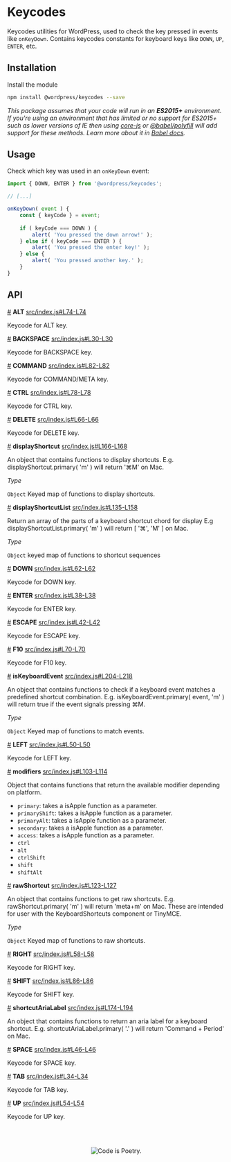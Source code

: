 # Keycodes

Keycodes utilities for WordPress, used to check the key pressed in events like `onKeyDown`. Contains keycodes constants for keyboard keys like `DOWN`, `UP`, `ENTER`, etc.

## Installation

Install the module

```bash
npm install @wordpress/keycodes --save
```

_This package assumes that your code will run in an **ES2015+** environment. If you're using an environment that has limited or no support for ES2015+ such as lower versions of IE then using [core-js](https://github.com/zloirock/core-js) or [@babel/polyfill](https://babeljs.io/docs/en/next/babel-polyfill) will add support for these methods. Learn more about it in [Babel docs](https://babeljs.io/docs/en/next/caveats)._

## Usage

Check which key was used in an `onKeyDown` event:

```js
import { DOWN, ENTER } from '@wordpress/keycodes';

// [...]

onKeyDown( event ) {
	const { keyCode } = event;
	
	if ( keyCode === DOWN ) {
		alert( 'You pressed the down arrow!' );
	} else if ( keyCode === ENTER ) {
		alert( 'You pressed the enter key!' );
	} else {
		alert( 'You pressed another key.' );
	}
}
```

## API

<!-- START TOKEN(Autogenerated API docs) -->

<a href="#ALT">#</a> **ALT** [src/index.js#L74-L74](src/index.js#L74-L74)

Keycode for ALT key.

<a href="#BACKSPACE">#</a> **BACKSPACE** [src/index.js#L30-L30](src/index.js#L30-L30)

Keycode for BACKSPACE key.

<a href="#COMMAND">#</a> **COMMAND** [src/index.js#L82-L82](src/index.js#L82-L82)

Keycode for COMMAND/META key.

<a href="#CTRL">#</a> **CTRL** [src/index.js#L78-L78](src/index.js#L78-L78)

Keycode for CTRL key.

<a href="#DELETE">#</a> **DELETE** [src/index.js#L66-L66](src/index.js#L66-L66)

Keycode for DELETE key.

<a href="#displayShortcut">#</a> **displayShortcut** [src/index.js#L166-L168](src/index.js#L166-L168)

An object that contains functions to display shortcuts.
E.g. displayShortcut.primary( 'm' ) will return '⌘M' on Mac.

_Type_

`Object` Keyed map of functions to display shortcuts.

<a href="#displayShortcutList">#</a> **displayShortcutList** [src/index.js#L135-L158](src/index.js#L135-L158)

Return an array of the parts of a keyboard shortcut chord for display
E.g displayShortcutList.primary( 'm' ) will return [ '⌘', 'M' ] on Mac.

_Type_

`Object` keyed map of functions to shortcut sequences

<a href="#DOWN">#</a> **DOWN** [src/index.js#L62-L62](src/index.js#L62-L62)

Keycode for DOWN key.

<a href="#ENTER">#</a> **ENTER** [src/index.js#L38-L38](src/index.js#L38-L38)

Keycode for ENTER key.

<a href="#ESCAPE">#</a> **ESCAPE** [src/index.js#L42-L42](src/index.js#L42-L42)

Keycode for ESCAPE key.

<a href="#F10">#</a> **F10** [src/index.js#L70-L70](src/index.js#L70-L70)

Keycode for F10 key.

<a href="#isKeyboardEvent">#</a> **isKeyboardEvent** [src/index.js#L204-L218](src/index.js#L204-L218)

An object that contains functions to check if a keyboard event matches a
predefined shortcut combination.
E.g. isKeyboardEvent.primary( event, 'm' ) will return true if the event
signals pressing ⌘M.

_Type_

`Object` Keyed map of functions to match events.

<a href="#LEFT">#</a> **LEFT** [src/index.js#L50-L50](src/index.js#L50-L50)

Keycode for LEFT key.

<a href="#modifiers">#</a> **modifiers** [src/index.js#L103-L114](src/index.js#L103-L114)

Object that contains functions that return the available modifier
depending on platform.

-   `primary`: takes a isApple function as a parameter.
-   `primaryShift`: takes a isApple function as a parameter.
-   `primaryAlt`: takes a isApple function as a parameter.
-   `secondary`: takes a isApple function as a parameter.
-   `access`: takes a isApple function as a parameter.
-   `ctrl`
-   `alt`
-   `ctrlShift`
-   `shift`
-   `shiftAlt`

<a href="#rawShortcut">#</a> **rawShortcut** [src/index.js#L123-L127](src/index.js#L123-L127)

An object that contains functions to get raw shortcuts.
E.g. rawShortcut.primary( 'm' ) will return 'meta+m' on Mac.
These are intended for user with the KeyboardShortcuts component or TinyMCE.

_Type_

`Object` Keyed map of functions to raw shortcuts.

<a href="#RIGHT">#</a> **RIGHT** [src/index.js#L58-L58](src/index.js#L58-L58)

Keycode for RIGHT key.

<a href="#SHIFT">#</a> **SHIFT** [src/index.js#L86-L86](src/index.js#L86-L86)

Keycode for SHIFT key.

<a href="#shortcutAriaLabel">#</a> **shortcutAriaLabel** [src/index.js#L174-L194](src/index.js#L174-L194)

An object that contains functions to return an aria label for a keyboard shortcut.
E.g. shortcutAriaLabel.primary( '.' ) will return 'Command + Period' on Mac.

<a href="#SPACE">#</a> **SPACE** [src/index.js#L46-L46](src/index.js#L46-L46)

Keycode for SPACE key.

<a href="#TAB">#</a> **TAB** [src/index.js#L34-L34](src/index.js#L34-L34)

Keycode for TAB key.

<a href="#UP">#</a> **UP** [src/index.js#L54-L54](src/index.js#L54-L54)

Keycode for UP key.


<!-- END TOKEN(Autogenerated API docs) -->

<br/><br/><p align="center"><img src="https://s.w.org/style/images/codeispoetry.png?1" alt="Code is Poetry." /></p>
